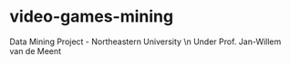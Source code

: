 # video-games-mining
Data Mining Project - Northeastern University \n
Under Prof. Jan-Willem van de Meent 
